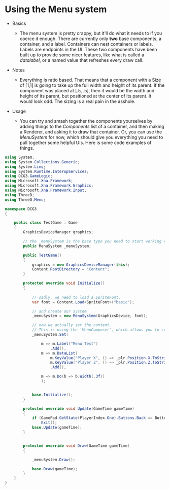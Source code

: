 # Using the Menu system

* Basics
    - The menu system is pretty crappy, but it'll do what it needs to if you coerce it enough. There are currently only **two** base components, a container, and a label. Containers can nest containers or labels. Labels are endpoints in the UI. These two components have been built up to provide some nicer features, like what is called a _datalabel_, or a named value that refreshes every draw call. 
    
* Notes
    - Everything is ratio based. That means that a component with a Size of [1,1] is going to take up the full width and height of its parent. If the component was placed at [.5, .5], then it would be the width and height of its parent, but positioned at the center of its parent. It would look odd. The sizing is a real pain in the asshole.
    
* Usage
    - You can try and smash together the components yourselves by adding things to the _Components_ list of a container, and then making a Renderer, and asking it to draw that container. Or, you can use the _MenuSystem_ for now, which should give you everything you need to pull together some helpful UIs. Here is some code examples of things.


```csharp
using System;
using System.Collections.Generic;
using System.Linq;
using System.Runtime.InteropServices;
using DCG3.GameLogic;
using Microsoft.Xna.Framework;
using Microsoft.Xna.Framework.Graphics;
using Microsoft.Xna.Framework.Input;
using ThreeD;
using ThreeD.Menu;

namespace DCG3
{

    public class TestGame : Game
    {
        GraphicsDeviceManager graphics;

        // the _menySystem is the base type you need to start working with the menus. 
        public MenuSystem _menuSystem;

        public TestGame()
        {
            graphics = new GraphicsDeviceManager(this);
            Content.RootDirectory = "Content";
        }

        protected override void Initialize()
        {
            
            // sadly, we need to load a SpriteFont. 
            var font = Content.Load<SpriteFont>("basic");

            // and create our system
            _menuSystem = new MenuSystem(GraphicsDevice, font);

            // now we actually set the content. 
            // This is using the 'MenuComposer', which allows you to create and customize a menu with a more 'functional' approach to things. The method takes a variable number of lamdas that take the top level container context as input, and output whatever. You can add components by calling methods on the context as shown. The result of a 'Label' call will be a Label context. At the end of each sub context, you must call .Add(), or it won't be placed in the parent context. 
            _menuSystem.Set(

                m => m.Label("Menu Test")
                    .Add(),
                m => m.DataList( 
                    m.KeyValue("Player X", () => _plr.Position.X.ToString()), 
                    m.KeyValue("Player Z", () => _plr.Position.Z.ToString()))
                    .Add(),

                m => m.Do(b => b.Width(.3f))
                );


            base.Initialize();
        }

        protected override void Update(GameTime gameTime)
        {
            if (GamePad.GetState(PlayerIndex.One).Buttons.Back == ButtonState.Pressed || Keyboard.GetState().IsKeyDown(Keys.Escape))
                Exit();
            base.Update(gameTime);
        }


        protected override void Draw(GameTime gameTime)
        {

            _menuSystem.Draw();

            base.Draw(gameTime);
        }
    }
}

```
